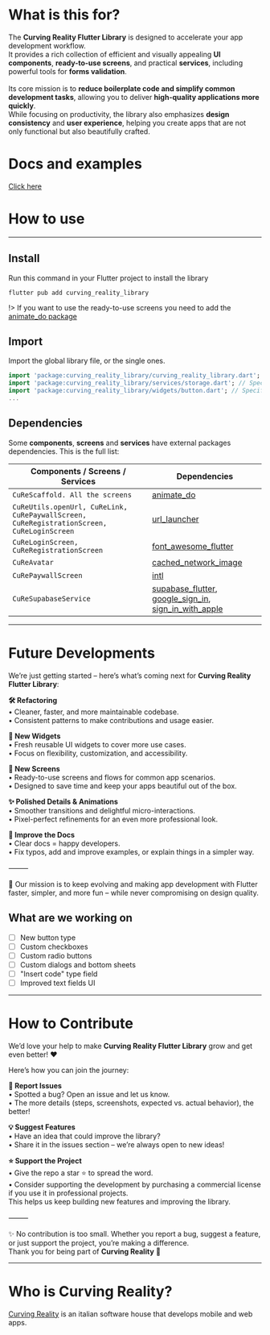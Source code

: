 # What is this for?

The **Curving Reality Flutter Library** is designed to accelerate your app development workflow.<br>
It provides a rich collection of efficient and visually appealing **UI components**, **ready-to-use screens**, and practical **services**, including powerful tools for **forms validation**.<br>
<br>
Its core mission is to **reduce boilerplate code and simplify common development tasks**, allowing you to deliver **high-quality applications more quickly**.<br>
While focusing on productivity, the library also emphasizes **design consistency** and **user experience**, helping you create apps that are not only functional but also beautifully crafted.

# Docs and examples

[Click here](https://curvingreality.github.io/flutter-library/#/)

# How to use

---

## Install

Run this command in your Flutter project to install the library

```
flutter pub add curving_reality_library
```

!> If you want to use the ready-to-use screens you need to add the [animate_do package](https://pub.dev/packages/animate_do)

## Import

Import the global library file, or the single ones.

```dart
import 'package:curving_reality_library/curving_reality_library.dart'; // Global
import 'package:curving_reality_library/services/storage.dart'; // Specific service
import 'package:curving_reality_library/widgets/button.dart'; // Specific widget
...
```

## Dependencies

Some **components**, **screens** and **services** have external packages dependencies. This is the full list:

| Components / Screens / Services                                                           | Dependencies                                                                                                                                                                                |
| ----------------------------------------------------------------------------------------- | ------------------------------------------------------------------------------------------------------------------------------------------------------------------------------------------- |
| `CuReScaffold. All the screens`                                                           | [animate_do](https://pub.dev/packages/animate_do)                                                                                                                                           |
| `CuReUtils.openUrl, CuReLink, CuRePaywallScreen, CuReRegistrationScreen, CuReLoginScreen` | [url_launcher](https://pub.dev/packages/url_launcher)                                                                                                                                       |
| `CuReLoginScreen, CuReRegistrationScreen`                                                 | [font_awesome_flutter](https://pub.dev/packages/font_awesome_flutter)                                                                                                                       |
| `CuReAvatar`                                                                              | [cached_network_image](https://pub.dev/packages/cached_network_image)                                                                                                                       |
| `CuRePaywallScreen`                                                                       | [intl](https://pub.dev/packages/intl)                                                                                                                                                       |
| `CuReSupabaseService`                                                                     | [supabase_flutter](https://pub.dev/packages/supabase_flutter), [google_sign_in](https://pub.dev/packages/google_sign_in), [sign_in_with_apple](https://pub.dev/packages/sign_in_with_apple) |

<hr>

# Future Developments

We’re just getting started – here’s what’s coming next for **Curving Reality Flutter Library**:

**🛠 Refactoring**<br>
• Cleaner, faster, and more maintainable codebase.<br>
• Consistent patterns to make contributions and usage easier.

**🧩 New Widgets**<br>
• Fresh reusable UI widgets to cover more use cases.<br>
• Focus on flexibility, customization, and accessibility.

**📱 New Screens**<br>
• Ready-to-use screens and flows for common app scenarios.<br>
• Designed to save time and keep your apps beautiful out of the box.

**✨ Polished Details & Animations**<br>
• Smoother transitions and delightful micro-interactions.<br>
• Pixel-perfect refinements for an even more professional look.

**📝 Improve the Docs**<br>
• Clear docs = happy developers.<br>
• Fix typos, add and improve examples, or explain things in a simpler way.

⸻

🚀 Our mission is to keep evolving and making app development with Flutter faster, simpler, and more fun – while never compromising on design quality.

## What are we working on

- [ ] New button type
- [ ] Custom checkboxes
- [ ] Custom radio buttons
- [ ] Custom dialogs and bottom sheets
- [ ] "Insert code" type field
- [ ] Improved text fields UI

<hr>

# How to Contribute

We’d love your help to make **Curving Reality Flutter Library** grow and get even better! ❤️

Here’s how you can join the journey:

**🐞 Report Issues**<br>
• Spotted a bug? Open an issue and let us know.<br>
• The more details (steps, screenshots, expected vs. actual behavior), the better!

**💡 Suggest Features**<br>
• Have an idea that could improve the library?<br>
• Share it in the issues section – we’re always open to new ideas!

**⭐ Support the Project**<br>
• Give the repo a star ⭐ to spread the word.<br>
• Consider supporting the development by purchasing a commercial license if you use it in professional projects.<br>This helps us keep building new features and improving the library.

⸻

✨ No contribution is too small. Whether you report a bug, suggest a feature, or just support the project, you’re making a difference. <br>Thank you for being part of **Curving Reality** 🚀

<hr>

# Who is Curving Reality?

[Curving Reality](https://www.curvingreality.com/) is an italian software house that develops mobile and web apps.
